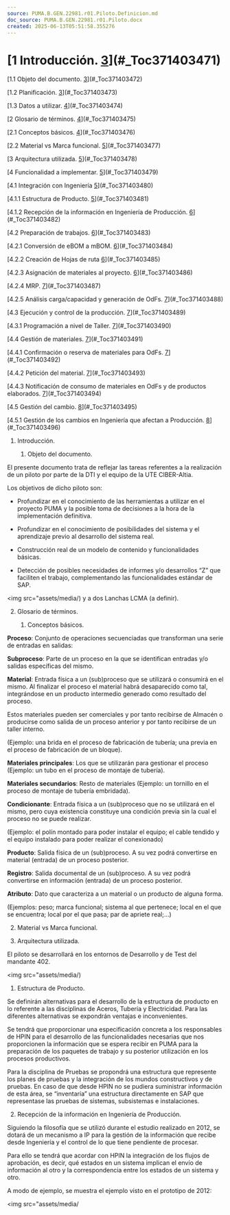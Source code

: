```yaml
---
source: PUMA.B.GEN.22981.r01.Piloto.Definicion.md
doc_source: PUMA.B.GEN.22981.r01.Piloto.docx
created: 2025-06-13T05:51:58.355276
---
```

# [1 Introducción. [3](#_Toc371403471)](#_Toc371403471)

[1.1 Objeto del documento. [3](#_Toc371403472)](#_Toc371403472)

[1.2 Planificación. [3](#_Toc371403473)](#_Toc371403473)

[1.3 Datos a utilizar. [4](#_Toc371403474)](#_Toc371403474)

[2 Glosario de términos. [4](#_Toc371403475)](#_Toc371403475)

[2.1 Conceptos básicos. [4](#_Toc371403476)](#_Toc371403476)

[2.2 Material vs Marca funcional. [5](#_Toc371403477)](#_Toc371403477)

[3 Arquitectura utilizada. [5](#_Toc371403478)](#_Toc371403478)

[4 Funcionalidad a implementar. [5](#_Toc371403479)](#_Toc371403479)

[4.1 Integración con Ingeniería [5](#_Toc371403480)](#_Toc371403480)

[4.1.1 Estructura de Producto. [5](#_Toc371403481)](#_Toc371403481)

[4.1.2 Recepción de la información en Ingeniería de Producción.
[6](#_Toc371403482)](#_Toc371403482)

[4.2 Preparación de trabajos. [6](#_Toc371403483)](#_Toc371403483)

[4.2.1 Conversión de eBOM a mBOM. [6](#_Toc371403484)](#_Toc371403484)

[4.2.2 Creación de Hojas de ruta [6](#_Toc371403485)](#_Toc371403485)

[4.2.3 Asignación de materiales al proyecto.
[6](#_Toc371403486)](#_Toc371403486)

[4.2.4 MRP. [7](#_Toc371403487)](#_Toc371403487)

[4.2.5 Análisis carga/capacidad y generación de OdFs.
[7](#_Toc371403488)](#_Toc371403488)

[4.3 Ejecución y control de la producción.
[7](#_Toc371403489)](#_Toc371403489)

[4.3.1 Programación a nivel de Taller.
[7](#_Toc371403490)](#_Toc371403490)

[4.4 Gestión de materiales. [7](#_Toc371403491)](#_Toc371403491)

[4.4.1 Confirmación o reserva de materiales para OdFs.
[7](#_Toc371403492)](#_Toc371403492)

[4.4.2 Petición del material. [7](#_Toc371403493)](#_Toc371403493)

[4.4.3 Notificación de consumo de materiales en OdFs y de productos
elaborados. [7](#_Toc371403494)](#_Toc371403494)

[4.5 Gestión del cambio. [8](#_Toc371403495)](#_Toc371403495)

[4.5.1 Gestión de los cambios en Ingeniería que afectan a Producción.
[8](#_Toc371403496)](#_Toc371403496)

1.  <span id="_Toc371403471" class="anchor"></span>Introducción.

    1.  <span id="_Toc371403472" class="anchor"></span>Objeto del
        documento.

El presente documento trata de reflejar las tareas referentes a la
realización de un piloto por parte de la DTI y el equipo de la UTE
CIBER-Altia.

Los objetivos de dicho piloto son:

- Profundizar en el conocimiento de las herramientas a utilizar en el
  proyecto PUMA y la posible toma de decisiones a la hora de la
  implementación definitiva.

- Profundizar en el conocimiento de posibilidades del sistema y el
  aprendizaje previo al desarrollo del sistema real.

- Construcción real de un modelo de contenido y funcionalidades básicas.

- Detección de posibles necesidades de informes y/o desarrollos “Z” que
  faciliten el trabajo, complementando las funcionalidades estándar de
  SAP.

<img src="assets/media/) y a dos Lanchas LCMA (a definir).

2.  <span id="_Toc371403475" class="anchor"></span>Glosario de términos.

    1.  <span id="_Toc371403476" class="anchor"></span>Conceptos
        básicos.

**Proceso**: Conjunto de operaciones secuenciadas que transforman una
serie de entradas en salidas:

**Subproceso**: Parte de un proceso en la que se identifican entradas
y/o salidas específicas del mismo.

**Material**: Entrada física a un (sub)proceso que se utilizará o
consumirá en el mismo. Al finalizar el proceso el material habrá
desaparecido como tal, integrándose en un producto intermedio generado
como resultado del proceso.

Estos materiales pueden ser comerciales y por tanto recibirse de Almacén
o producirse como salida de un proceso anterior y por tanto recibirse de
un taller interno.

(Ejemplo: una brida en el proceso de fabricación de tubería; una previa
en el proceso de fabricación de un bloque).

**Materiales principales**: Los que se utilizarán para gestionar el
proceso (Ejemplo: un tubo en el proceso de montaje de tubería).

**Materiales secundarios**: Resto de materiales (Ejemplo: un tornillo en
el proceso de montaje de tubería embridada).

**Condicionante**: Entrada física a un (sub)proceso que no se utilizará
en el mismo, pero cuya existencia constituye una condición previa sin la
cual el proceso no se puede realizar.

(Ejemplo: el polín montado para poder instalar el equipo; el cable
tendido y el equipo instalado para poder realizar el conexionado)

**Producto**: Salida física de un (sub)proceso. A su vez podrá
convertirse en material (entrada) de un proceso posterior.

**Registro**: Salida documental de un (sub)proceso. A su vez podrá
convertirse en información (entrada) de un proceso posterior.

**Atributo**: Dato que caracteriza a un material o un producto de alguna
forma.

(Ejemplos: peso; marca funcional; sistema al que pertenece; local en el
que se encuentra; local por el que pasa; par de apriete real;…)

2.  <span id="_Toc371403477" class="anchor"></span>Material vs Marca
    funcional.

<!-- -->

3.  <span id="_Toc371403478" class="anchor"></span>Arquitectura
    utilizada.

El piloto se desarrollará en los entornos de Desarrollo y de Test del
mandante 402.

<img src="assets/media/)

1.  <span id="_Toc371403481" class="anchor"></span>Estructura de
    Producto.

Se definirán alternativas para el desarrollo de la estructura de
producto en lo referente a las disciplinas de Aceros, Tubería y
Electricidad. Para las diferentes alternativas se expondrán ventajas e
inconvenientes.

Se tendrá que proporcionar una especificación concreta a los
responsables de HPIN para el desarrollo de las funcionalidades
necesarias que nos proporcionen la información que se espera recibir en
PUMA para la preparación de los paquetes de trabajo y su posterior
utilización en los procesos productivos.

Para la disciplina de Pruebas se propondrá una estructura que represente
los planes de pruebas y la integración de los mundos constructivos y de
pruebas. En caso de que desde HPIN no se pudiera suministrar información
de esta área, se “inventaría” una estructura directamente en SAP que
representase las pruebas de sistemas, subsistemas e instalaciones.

2.  <span id="_Toc371403482" class="anchor"></span>Recepción de la
    información en Ingeniería de Producción.

Siguiendo la filosofía que se utilizó durante el estudio realizado en
2012, se dotará de un mecanismo a IP para la gestión de la información
que recibe desde Ingeniería y el control de lo que tiene pendiente de
procesar.

Para ello se tendrá que acordar con HPIN la integración de los flujos de
aprobación, es decir, qué estados en un sistema implican el envío de
información al otro y la correspondencia entre los estados de un sistema
y otro.

A modo de ejemplo, se muestra el ejemplo visto en el prototipo de 2012:

<img src="assets/media/